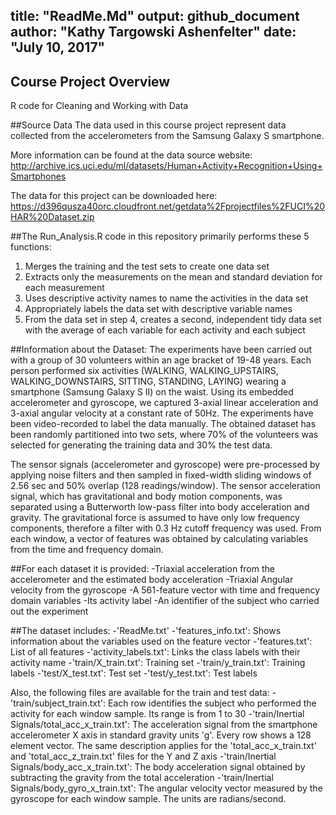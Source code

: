 title: "ReadMe.Md"
output: github_document
author: "Kathy Targowski Ashenfelter"
date: "July 10, 2017"
---

## Course Project Overview
R code for Cleaning and Working with Data

##Source Data
The data used in this course project represent data collected from the accelerometers from the Samsung Galaxy S smartphone. 

More information can be found at the data source website:
http://archive.ics.uci.edu/ml/datasets/Human+Activity+Recognition+Using+Smartphones

The data for this project can be downloaded here:
https://d396qusza40orc.cloudfront.net/getdata%2Fprojectfiles%2FUCI%20HAR%20Dataset.zip

##The Run_Analysis.R code in this repository primarily performs these 5 functions:
1. Merges the training and the test sets to create one data set
2. Extracts only the measurements on the mean and standard deviation for each measurement
3. Uses descriptive activity names to name the activities in the data set
4. Appropriately labels the data set with descriptive variable names
5. From the data set in step 4, creates a second, independent tidy data set with the average of each variable for each activity and each subject

##Information about the Dataset:
The experiments have been carried out with a group of 30 volunteers within an age bracket of 19-48 years. Each person performed six activities (WALKING, WALKING_UPSTAIRS, WALKING_DOWNSTAIRS, SITTING, STANDING, LAYING) wearing a smartphone (Samsung Galaxy S II) on the waist. Using its embedded accelerometer and gyroscope, we captured 3-axial linear acceleration and 3-axial angular velocity at a constant rate of 50Hz. The experiments have been video-recorded to label the data manually. The obtained dataset has been randomly partitioned into two sets, where 70% of the volunteers was selected for generating the training data and 30% the test data. 

The sensor signals (accelerometer and gyroscope) were pre-processed by applying noise filters and then sampled in fixed-width sliding windows of 2.56 sec and 50% overlap (128 readings/window). The sensor acceleration signal, which has gravitational and body motion components, was separated using a Butterworth low-pass filter into body acceleration and gravity. The gravitational force is assumed to have only low frequency components, therefore a filter with 0.3 Hz cutoff frequency was used. From each window, a vector of features was obtained by calculating variables from the time and frequency domain. 

##For each dataset it is provided:
-Triaxial acceleration from the accelerometer and the estimated body acceleration
-Triaxial Angular velocity from the gyroscope 
-A 561-feature vector with time and frequency domain variables
-Its activity label
-An identifier of the subject who carried out the experiment

##The dataset includes:
-'ReadMe.txt'
-'features_info.txt': Shows information about the variables used on the feature vector
-'features.txt': List of all features
-'activity_labels.txt': Links the class labels with their activity name
-'train/X_train.txt': Training set
-'train/y_train.txt': Training labels
-'test/X_test.txt': Test set
-'test/y_test.txt': Test labels

Also, the following files are available for the train and test data: 
-'train/subject_train.txt': Each row identifies the subject who performed the activity for each window sample. Its range is from 1 to 30
-'train/Inertial Signals/total_acc_x_train.txt': The acceleration signal from the smartphone accelerometer X axis in standard gravity units 'g'. Every row shows a 128 element vector. The same description applies for the 'total_acc_x_train.txt' and 'total_acc_z_train.txt' files for the Y and Z axis
-'train/Inertial Signals/body_acc_x_train.txt': The body acceleration signal obtained by subtracting the gravity from the total acceleration
-'train/Inertial Signals/body_gyro_x_train.txt': The angular velocity vector measured by the gyroscope for each window sample. The units are radians/second.
